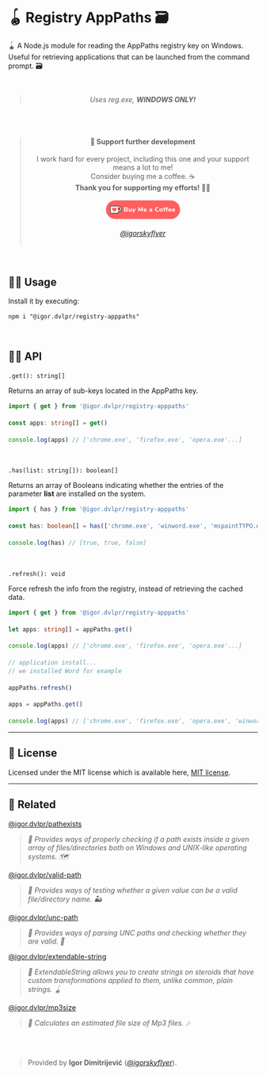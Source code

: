 # 🪀 Registry AppPaths 🗃

🪀 A Node.js module for reading the AppPaths registry key on Windows. Useful for retrieving applications that can be launched from the command prompt. 🗃

<br>

<blockquote align="center">
<em>Uses reg.exe, <strong>WINDOWS ONLY!</strong></em>
</blockquote>

<br>
<br>

<div align="center">
	<blockquote>
		<h4>💖 Support further development</h4>
		<span>I work hard for every project, including this one and your support means a lot to me!
		<br>
		Consider buying me a coffee. ☕
		<br>
		<strong>Thank you for supporting my efforts! 🙏😊</strong></span>
		<br>
		<br>
		<a href="https://ko-fi.com/igorskyflyer" target="_blank"><img src="https://raw.githubusercontent.com/igorskyflyer/igorskyflyer/main/assets/ko-fi.png" alt="Donate to igorskyflyer" width="150"></a>
		<br>
		<br>
		<a href="https://github.com/igorskyflyer"><em>@igorskyflyer</em></a>
		<br>
		<br>
	</blockquote>
</div>

<br>

## 🕵🏼 Usage

Install it by executing:

```shell
npm i "@igor.dvlpr/registry-apppaths"
```

<br>

## 🤹🏼 API


`.get(): string[]`

Returns an array of sub-keys located in the AppPaths key.

```ts
import { get } from '@igor.dvlpr/registry-apppaths'

const apps: string[] = get()

console.log(apps) // ['chrome.exe', 'firefox.exe', 'opera.exe'...]
```

<br>

`.has(list: string[]): boolean[]`

Returns an array of Booleans indicating whether the entries of the parameter **list** are installed on the system.

```ts
import { has } from '@igor.dvlpr/registry-apppaths'

const has: boolean[] = has(['chrome.exe', 'winword.exe', 'mspaintTYPO.exe'])

console.log(has) // [true, true, false]
```

<br>

`.refresh(): void`

Force refresh the info from the registry, instead of retrieving the cached data.

```ts
import { get } from '@igor.dvlpr/registry-apppaths'

let apps: string[] = appPaths.get()

console.log(apps) // ['chrome.exe', 'firefox.exe', 'opera.exe'...]

// application install...
// we installed Word for example

appPaths.refresh()

apps = appPaths.get()

console.log(apps) // ['chrome.exe', 'firefox.exe', 'opera.exe', 'winword.exe'...]
```

---

## 🪪 License

Licensed under the MIT license which is available here, [MIT license](https://github.com/igorskyflyer/npm-registry-apppaths/blob/main/LICENSE).

---

## 🧬 Related

[@igor.dvlpr/pathexists](https://www.npmjs.com/package/@igor.dvlpr/pathexists)

> _🧲 Provides ways of properly checking if a path exists inside a given array of files/directories both on Windows and UNIX-like operating systems. 🗺_

[@igor.dvlpr/valid-path](https://www.npmjs.com/package/@igor.dvlpr/valid-path)

> _🧰 Provides ways of testing whether a given value can be a valid file/directory name. 🏜_

[@igor.dvlpr/unc-path](https://www.npmjs.com/package/@igor.dvlpr/unc-path)

> _🥽 Provides ways of parsing UNC paths and checking whether they are valid. 🎱_

[@igor.dvlpr/extendable-string](https://www.npmjs.com/package/@igor.dvlpr/extendable-string)

> _🦀 ExtendableString allows you to create strings on steroids that have custom transformations applied to them, unlike common, plain strings. 🪀_

[@igor.dvlpr/mp3size](https://www.npmjs.com/package/@igor.dvlpr/mp3size)

> _🧮 Calculates an estimated file size of Mp3 files. 🎶_

<br>
<br>

>
> Provided by **Igor Dimitrijević** ([*@igorskyflyer*](https://github.com/igorskyflyer/)).
>
